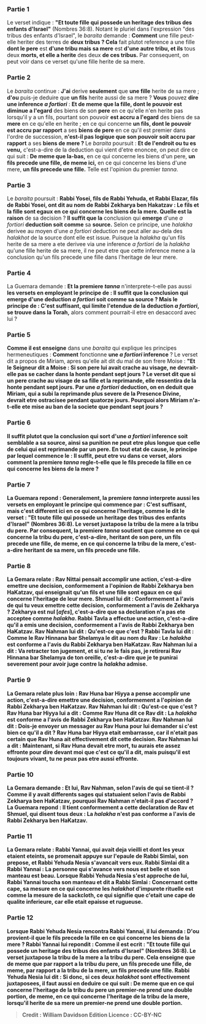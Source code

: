 
### Partie 1
Le verset indique : <b>"Et toute fille qui possede un heritage des tribus des enfants d'Israel"</b> (Nombres 36:8). Notant le pluriel dans l'expression "des tribus des enfants d'Israel", le <i>baraita</i> demande : <b>Comment</b> une fille peut-elle heriter</b> des terres de <b>deux tribus ? Cela</b> fait plutot reference a une fille <b>dont le pere</b> est <b>d'une tribu mais sa mere</b> est <b>d'une autre tribu, et ils</b> tous deux <b>morts, et elle a herite</b> des deux <b>de ces tribus.</b> Par consequent, on peut voir dans ce verset qu'une fille herite de sa mere.

### Partie 2
Le <i>baraita</i> continue : <b>J'ai</b> derive <b>seulement</b> que <b>une fille</b> herite de sa mere ; <b>d'ou</b> puis-je deduire que <b>un fils</b> herite aussi de sa mere ? <b>Vous</b> pouvez <b>dire une inference <i>a fortiori</i></b> : <b>Et de meme que la fille, dont le pouvoir est diminue a l'egard</b> des biens de son <b>pere</b> en ce qu'elle n'en herite pas lorsqu'il y a un fils, pourtant son pouvoir <b>est accru a l'egard</b> des biens de sa <b>mere</b> en ce qu'elle en herite ; en ce qui concerne <b>un fils, dont le pouvoir est accru par rapport</b> a ses <b>biens de pere</b> en ce qu'il est premier dans l'ordre de succession, <b>n'est-il pas logique que son pouvoir soit accru par rapport</b> a ses <b>biens de mere ? </b> Le <i>baraita</i> poursuit : <b>Et de l'endroit ou tu es venu,</b> c'est-a-dire de la deduction qui vient d'etre enoncee, on peut dire ce qui suit : <b>De meme que la-bas,</b> en ce qui concerne les biens d'un pere, <b>un fils precede une fille, de meme ici,</b> en ce qui concerne les biens d'une mere, <b>un fils precede une fille.</b> Telle est l'opinion du premier <i>tanna</i>.

### Partie 3
Le <i>baraita</i> poursuit : <b>Rabbi Yosei, fils de Rabbi Yehuda, et Rabbi Elazar, fils de Rabbi Yosei, ont dit au nom de Rabbi Zekharya ben Hakatzav : Le fils et la fille sont egaux en ce qui concerne les biens de la mere. Quelle est la raison</b> de sa decision ? <b>Il suffit que la</b> conclusion qui <b>emerge</b> d'une <i>a fortiori</i> <b>deduction soit comme</b> sa <b>source.</b> Selon ce principe, une <i>halakha</i> derivee au moyen d'une <i>a fortiori</i> deduction ne peut aller au-dela des <i>halakhot</i> de la source dont elle est issue. Puisque la <i>halakha</i> qu'un fils herite de sa mere a ete derivee via une inference <i>a fortiori</i> de la <i>halakha</i> qu'une fille herite de sa mere, il ne peut etre que cette inference mene a la conclusion qu'un fils precede une fille dans l'heritage de leur mere.

### Partie 4
La Guemara demande : <b>Et la premiere <i>tanna</i></b> n'interprete-t-elle pas aussi <b>les versets en employant le principe de : <b>Il suffit</b> que la conclusion qui emerge d'une deduction <i>a fortiori</i> soit comme sa source ? <b>Mais</b> le principe de : <b>C'est suffisant,</b> qui limite l'etendue de la deduction <i>a fortiori</i>, <b>se trouve</b> dans la Torah,</b> alors comment pourrait-il etre en desaccord avec lui ?

### Partie 5
<b>Comme il est enseigne</b> dans une <i>baraita</i> qui explique les principes hermeneutiques : <b>Comment</b> fonctionne <b>une <i>a fortiori</i> inference</b> ? Le verset dit a propos de Miriam, apres qu'elle ait dit du mal de son frere Moise : <b>"Et le Seigneur dit a Moise : Si son pere lui avait crache au visage, ne devrait-elle pas se cacher dans la honte pendant sept jours ? Le verset dit que si un pere crache au visage de sa fille et la reprimande, elle ressentira de la honte pendant sept jours. Par <b>une <i>a fortiori</i></b> deduction, on en deduit que Miriam, qui a subi la reprimande plus severe <b>de la Presence Divine,</b> devrait etre ostracisee pendant <b>quatorze</b> jours. Pourquoi alors Miriam n'a-t-elle ete mise au ban de la societe que pendant sept jours ?

### Partie 6
<b>Il suffit plutot que la</b> conclusion qui <b>sort</b> d'une <i>a fortiori</i> <b>inference soit semblable</b> a sa <b>source,</b> ainsi sa punition ne peut etre plus longue que celle de celui qui est reprimande par un pere. En tout etat de cause, le principe par lequel commence le : Il suffit, peut etre vu dans ce verset, alors comment la premiere <i>tanna</i> regle-t-elle que le fils precede la fille en ce qui concerne les biens de la mere ?

### Partie 7
La Guemara repond : <b>Generalement,</b> la premiere <i>tanna</i> interprete aussi <b>les versets en employant le principe qui commence par : <b>C'est suffisant, mais c'est different ici</b> en ce qui concerne l'heritage, <b>comme le dit le verset :</b> "Et toute fille qui possede un heritage <b>des tribus</b> des enfants d'Israel" (Nombres 36:8). Le verset <b>juxtapose</b> la <b>tribu de la mere a</b> la <b>tribu du pere.</b> Par consequent, la premiere <i>tanna</i> soutient que <b>comme</b> en ce qui concerne la <b>tribu du pere,</b> c'est-a-dire, heritant de son pere, <b>un fils precede une fille, de meme,</b> en ce qui concerne la <b>tribu de la mere,</b> c'est-a-dire heritant de sa mere, <b>un fils precede une fille.</b>

### Partie 8
La Gemara relate : <b>Rav Nittai pensait accomplir une action,</b> c'est-a-dire emettre une decision, <b>conformement</b> a l'opinion de <b>Rabbi Zekharya ben HaKatzav,</b> qui enseignait qu'un fils et une fille sont egaux en ce qui concerne l'heritage de leur mere. <b>Shmuel lui dit : Conformement a l'avis de qui</b> tu veux emettre cette decision, <b>conformement</b> a l'avis de <b>Zekharya ? Zekharya est nul [<i>afes</i>],</b> c'est-a-dire que sa declaration n'a pas ete acceptee comme <i>halakha</i>. <b>Rabbi Tavla a effectue une action,</b> c'est-a-dire qu'il a emis une decision, <b>conformement</b> a l'avis de <b>Rabbi Zekharya ben HaKatzav. Rav Nahman lui dit : Qu'est-ce que c'est ? Rabbi Tavla lui <b>dit : Comme le Rav Hinnana bar Shelamya le dit au nom du Rav :</b> Le <b><i>halakha</i></b> est <b>conforme</b> a l'avis du <b>Rabbi Zekharya ben HaKatzav.</b> Rav Nahman <b>lui a dit : Va retracter ton</b> jugement, <b>et si</b> tu ne le fais pas, je retirerai Rav Hinnana bar Shelamya de ton oreille,</b> c'est-a-dire que je te punirai severement pour avoir juge contre la <i>halakha</i> admise.

### Partie 9
La Gemara relate plus loin : <b>Rav Huna bar Hiyya a pense accomplir une action,</b> c'est-a-dire emettre une decision, <b>conformement</b> a l'opinion de <b>Rabbi Zekharya ben HaKatzav. Rav Nahman lui dit : Qu'est-ce que c'est ? </b> Rav Huna bar Hiyya <b>lui a dit : Comme Rav Huna dit</b> ce <b>Rav dit : </b> La <b><i>halakha</i></b> est <b>conforme</b> a l'avis de <b>Rabbi Zekharya ben HaKatzav.</b> Rav Nahman <b>lui dit : Dois-je envoyer</b> un messager <b>au</b> Rav Huna pour lui demander si c'est bien ce qu'il a dit ? Rav Huna bar Hiyya <b>etait embarrasse,</b> car il n'etait pas certain que Rav Huna ait effectivement dit cette decision. Rav Nahman <b>lui a dit : Maintenant, si Rav Huna devait</b> etre <b>mort, tu aurais ete assez effronte</b> pour dire <b>devant moi</b> que c'est ce qu'il a dit, mais puisqu'il est toujours vivant, tu ne peux pas etre aussi effronte.

### Partie 10
La Gemara demande : <b>Et lui,</b> Rav Nahman, <b>selon l'avis de qui</b> <b>se tient-il ? </b> Comme il y avait differents sages qui statuaient selon l'avis de Rabbi Zekharya ben HaKatzav, pourquoi Rav Nahman n'etait-il pas d'accord ? La Guemara repond : Il tient <b>conformement a cette</b> declaration <b>de Rav et Shmuel, qui disent tous deux :</b> La <b><i>halakha</i></b> n'est <b>pas conforme</b> a l'avis de <b>Rabbi Zekharya ben HaKatzav.</b>

### Partie 11
La Gemara relate : <b>Rabbi Yannai,</b> qui avait deja vieilli et dont les yeux etaient eteints, <b>se promenait appuye sur l'epaule de Rabbi Simlai, son prepose, et Rabbi Yehuda Nesia s'avancait vers eux.</b> Rabbi Simlai <b>dit a</b> Rabbi Yannai : La <b>personne qui s'avance vers nous est belle et son manteau</b> est <b>beau. Lorsque</b> Rabbi Yehuda Nesia <b>s'est approche de lui,</b> Rabbi Yannai <b>toucha</b> son manteau et <b>dit a</b> Rabbi Simlai : Concernant <b>cette</b> cape, <b>sa mesure</b> en ce qui concerne les <i>halakhot</i> d'impurete rituelle <b>est comme la</b> mesure de la <b>sackcloth,</b> ce qui signifie que c'etait une cape de qualite inferieure, car elle etait epaisse et rugueuse.

### Partie 12
Lorsque Rabbi Yehuda Nesia rencontra Rabbi Yannai, il lui <b>demanda : D'ou</b> provient-il <b>que le fils precede la fille en ce qui concerne les biens de la mere ?</b> Rabbi Yannai <b>lui repondit : Comme il est ecrit :</b> "Et toute fille qui possede un heritage des <b>tribus</b> des enfants d'Israel" (Nombres 36:8). Le verset <b>juxtapose</b> la <b>tribu de la mere a</b> la <b>tribu du pere.</b> Cela enseigne que <b>de meme que</b> par rapport a la <b>tribu du pere, un fils precede une fille, de meme,</b> par rapport a la <b>tribu de la mere, un fils precede une fille.</b> Rabbi Yehuda Nesia <b>lui dit : Si</b> donc, si ces deux <i>halakhot</i> sont effectivement juxtaposees, il faut aussi en deduire ce qui suit : <b>De meme que</b> en ce qui concerne l'heritage de <b>la tribu du pere un premier-ne prend une double</b> portion, <b>de meme,</b> en ce qui concerne l'heritage de <b>la tribu de la mere,</b> lorsqu'il herite de sa mere <b>un premier-ne prend une double</b> portion.

>Credit : William Davidson Edition
>Licence : CC-BY-NC